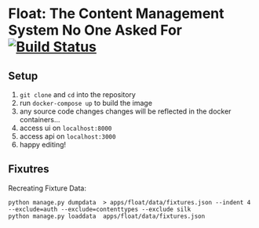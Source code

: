 # Float: The Content Management System No One Asked For [![Build Status](https://cloud.drone.io/api/badges/ukiyodigital/float/status.svg?ref=refs/heads/develop)](https://cloud.drone.io/ukiyodigital/float)

## Setup
1. `git clone` and `cd` into the repository
1. run `docker-compose up` to build the image
1. any source code changes changes will be reflected in the docker containers...
1. access ui on `localhost:8000`
1. access api on `localhost:3000`
1. happy editing!

## Fixutres
Recreating Fixture Data:
```
python manage.py dumpdata  > apps/float/data/fixtures.json --indent 4 --exclude=auth --exclude=contenttypes --exclude silk
python manage.py loaddata  apps/float/data/fixtures.json
```
